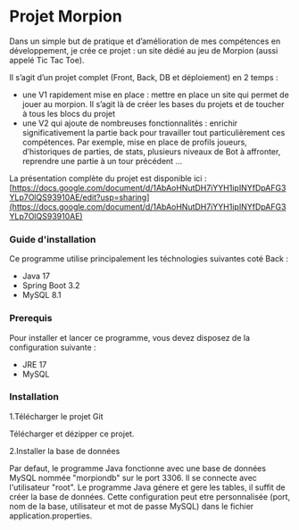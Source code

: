 # Projet Morpion
Dans un simple but de pratique et d’amélioration de mes compétences en développement, je crée ce projet : un site dédié au jeu de Morpion (aussi appelé Tic Tac Toe).

Il s’agit d’un projet complet (Front, Back, DB et déploiement) en 2 temps :
- une V1 rapidement mise en place : mettre en place un site qui permet de jouer au morpion. Il s’agit là de créer les bases du projets et de toucher à tous les blocs du projet
- une V2 qui ajoute de nombreuses fonctionnalités : enrichir significativement la partie back pour travailler tout particulièrement ces compétences. Par exemple, mise en place de profils joueurs, d’historiques de parties, de stats, plusieurs niveaux de Bot à affronter, reprendre une partie à un tour précédent …

La présentation complète du projet est disponible ici :
[https://docs.google.com/document/d/1AbAoHNutDH7iYYH1ipINYfDpAFG3YLp7OlQS93910AE/edit?usp=sharing](https://docs.google.com/document/d/1AbAoHNutDH7iYYH1ipINYfDpAFG3YLp7OlQS93910AE)


### Guide d'installation

Ce programme utilise principalement les téchnologies suivantes coté Back :
- Java 17
- Spring Boot 3.2
- MySQL 8.1

### Prerequis

Pour installer et lancer ce programme, vous devez disposez de la configuration suivante :
- JRE 17
- MySQL

### Installation

1.Télécharger le projet Git

Télécharger et dézipper ce projet.


2.Installer la base de données

Par defaut, le programme Java fonctionne avec une base de données MySQL nommée "morpiondb" sur le port 3306. Il se connecte avec l'utilisateur "root".
Le programme Java génere et gere les tables, il suffit de créer la base de données.
Cette configuration peut etre personnalisée (port, nom de la base, utilisateur et mot de passe MySQL) dans le fichier application.properties.
